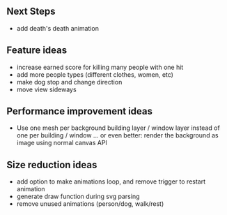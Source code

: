 ## Next Steps

-   add death's death animation

## Feature ideas

-   increase earned score for killing many people with one hit
-   add more people types (different clothes, women, etc)
-   make dog stop and change direction
-   move view sideways

## Performance improvement ideas

-   Use one mesh per background building layer / window layer instead of one per building / window
    ... or even better: render the background as image using normal canvas API

## Size reduction ideas

-   add option to make animations loop, and remove trigger to restart animation
-   generate draw function during svg parsing
-   remove unused animations (person/dog, walk/rest)
